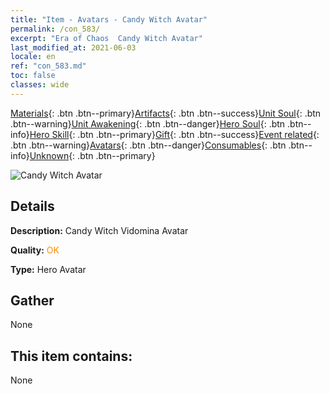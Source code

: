```yaml
---
title: "Item - Avatars - Candy Witch Avatar"
permalink: /con_583/
excerpt: "Era of Chaos  Candy Witch Avatar"
last_modified_at: 2021-06-03
locale: en
ref: "con_583.md"
toc: false
classes: wide
---
```

 [Materials](/Items/){: .btn .btn--primary}[Artifacts](/Items/Artifacts/){: .btn .btn--success}[Unit Soul](/Items/UnitSoul/){: .btn .btn--warning}[Unit Awakening](/Items/UnitAwakening/){: .btn .btn--danger}[Hero Soul](/Items/HeroSoul/){: .btn .btn--info}[Hero Skill](/Items/HeroSkill/){: .btn .btn--primary}[Gift](/Items/Gift/){: .btn .btn--success}[Event related](/Items/Events/){: .btn .btn--warning}[Avatars](/Items/Avatars/){: .btn .btn--danger}[Consumables](/Items/Consumables/){: .btn .btn--info}[Unknown](/Items/Unknown/){: .btn .btn--primary}

 ![Candy Witch Avatar](/images/h/h_Vidomina5.jpg)

## Details
 **Description:** Candy Witch Vidomina Avatar

 **Quality:** <span style="color: #FF8C00">OK</span>

 **Type:** Hero Avatar

## Gather

  None

## This item contains:

  None

